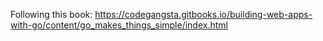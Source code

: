 Following this book: https://codegangsta.gitbooks.io/building-web-apps-with-go/content/go_makes_things_simple/index.html

